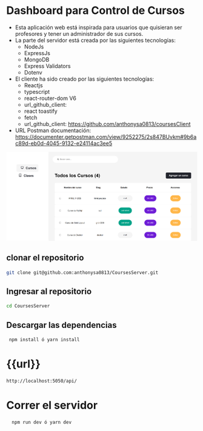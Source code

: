 # Dashboard para Control de Cursos

- Esta aplicación web está inspirada para usuarios que quisieran ser profesores y tener un administrador de sus cursos.
- La parte del servidor está creada por las siguientes tecnologías:
  - NodeJs
  - ExpressJs
  - MongoDB
  - Express Validators
  - Dotenv
- El cliente ha sido creado por las siguientes tecnologías:
  - Reactjs
  - typescript
  - react-router-dom V6
  - url_github_client:
  - react toastify
  - fetch
  - url_github_client: https://github.com/anthonysa0813/coursesClient
- URL Postman documentación: https://documenter.getpostman.com/view/9252275/2s847BUvkm#9b6ac89d-eb0d-4045-9132-e24114ac3ee5

![imagen_de_project](public\image_project.png)

## clonar el repositorio

```bash
git clone git@github.com:anthonysa0813/CoursesServer.git
```

## Ingresar al repositorio

```bash
cd CoursesServer
```

## Descargar las dependencias

```bash
 npm install ó yarn install
```

# {{url}}

```bash
http://localhost:5050/api/
```

# Correr el servidor

```bash
  npm run dev ó yarn dev
```
